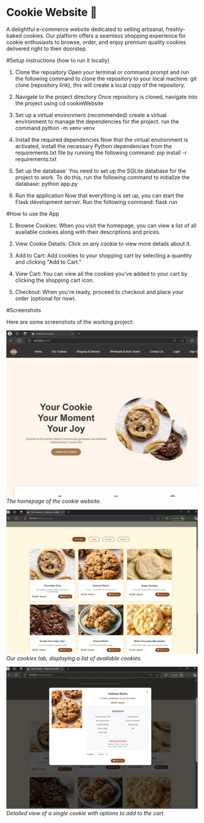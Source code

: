 # Cookie Website 🍪

A delightful e-commerce website dedicated to selling artisanal, freshly-baked cookies. Our platform offers a seamless shopping experience for cookie enthusiasts to browse, order, and enjoy premium quality cookies delivered right to their doorstep.

#Setup instructions (how to run it locally)
1. Clone the repository
       Open your terminal or command prompt and run the following command to clone the repository to your local machine:
        git clone (repository link), this will create a local copy of the repository.

2. Navigate to the project directory
        Once repository is cloned, navigate into the project using cd cookieWebsite

3. Set up a virtual environment (recommended)
        create a virtual environment to manage the dependencies for the project.
        run the command python -m venv venv

4. Install the required dependencies
       Now that the virtual environment is activated, install the necessary Python dependencies from the requirements.txt file by running the following command:
       pip install -r requirements.txt

5. Set up the database`
       You need to set up the SQLite database for the project to work. To do this, run the following command to initialize the database:
       python app.py

6. Run the application
       Now that everything is set up, you can start the Flask development server. Run the following command:
        flask run

#How to use the App



1. Browse Cookies: When you visit the homepage, you can view a list of all available cookies along with their descriptions and prices.

2. View Cookie Details: Click on any cookie to view more details about it.

3. Add to Cart: Add cookies to your shopping cart by selecting a quantity and clicking "Add to Cart."

4. View Cart: You can view all the cookies you’ve added to your cart by clicking the shopping cart icon.

5. Checkout: When you're ready, proceed to checkout and place your order (optional for now).

#Screenshots

Here are some screenshots of the working project:



![homepage-screenshot](images/homepagescreenshot.jpg)
*The homepage of the cookie website.*

![cookies](images/cookiesselection.jpg)
*Our cookies tab, displaying a list of available cookies.*

![cookie-view](images/vewcookie.jpg)
*Detailed view of a single cookie with options to add to the cart.*
